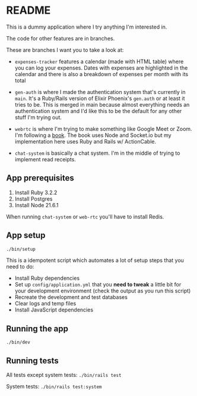 # README
This is a dummy application where I try anything I'm interested in.

The code for other features are in branches.

These are branches I want you to take a look at:
- `expenses-tracker` features a calendar (made with HTML table) where you can log your expenses.
Dates with expenses are highlighted in the calendar and there is also a breakdown of expenses per month with its total

- `gen-auth` is where I made the authentication system that's currently in `main`. It's a Ruby/Rails version of Elixir Phoenix's `gen.auth` or at least it tries to be.
This is merged in main because almost everything needs an authentication system and I'd like this to be the default for any other stuff I'm trying out.

- `webrtc` is where I'm trying to make something like Google Meet or Zoom. I'm following a [book](https://pragprog.com/titles/ksrtc/programming-webrtc/). The book uses Node and Socket.io but my implementation here uses Ruby and Rails w/ ActionCable.

- `chat-system` is basically a chat system. I'm in the middle of trying to implement read receipts.


## App prerequisites
1. Install Ruby 3.2.2
2. Install Postgres
3. Install Node 21.6.1

When running `chat-system` or `web-rtc` you'll have to install Redis.

## App setup
```bash
./bin/setup
```
This is a idempotent script which automates a lot of setup steps that you need to do:
- Install Ruby dependencies
- Set up `config/application.yml` that you **need to tweak** a little bit for your development environment (check the output as you run this script)
- Recreate the development and test databases
- Clear logs and temp files
- Install JavaScript dependencies


## Running the app
`./bin/dev`

## Running tests
All tests except system tests: `./bin/rails test`

System tests: `./bin/rails test:system`